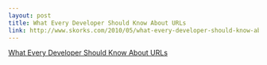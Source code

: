 ```yaml
--- 
layout: post
title: What Every Developer Should Know About URLs
link: http://www.skorks.com/2010/05/what-every-developer-should-know-about-urls/
---
```

<a href=
"http://www.skorks.com/2010/05/what-every-developer-should-know-about-urls/">
What Every Developer Should Know About URLs</a><br>
